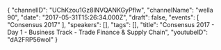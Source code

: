 {
    "channelID": "UChKzou1Gz8lNVQANKGyPflw",
    "channelName": "wella 90",
    "date": "2017-05-31T15:26:34.000Z",
    "draft": false,
    "events": [
        "Consensus 2017"
    ],
    "speakers": [],
    "tags": [],
    "title": "Consensus 2017 - Day 1 - Business Track - Trade Finance & Supply Chain",
    "youtubeID": "dA2FRP56woI"
}